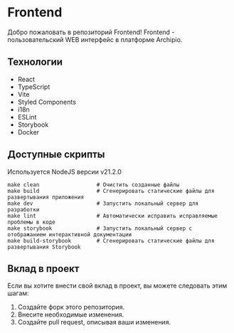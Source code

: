 # Frontend

Добро пожаловать в репозиторий Frontend! Frontend - пользовательский WEB интерфейс в платформе Archipio.

## Технологии

- React
- TypeScript
- Vite
- Styled Components
- i18n
- ESLint
- Storybook
- Docker

## Доступные скрипты

Используется NodeJS версии v21.2.0

```shell
make clean                  # Очистить созданные файлы
make build                  # Сгенерировать статические файлы для развертывания приложения
make dev                    # Запустить локальный сервер для разработки
make lint                   # Автоматически исправить исправляемые проблемы в коде
make storybook              # Запустить локальный сервер с отображанием интерактивной документации
make build-storybook        # Сгенерировать статические файлы для развертывания Storybook
```

## Вклад в проект

Если вы хотите внести свой вклад в проект, вы можете следовать этим шагам:

1. Создайте форк этого репозитория.
2. Внесите необходимые изменения.
3. Создайте pull request, описывая ваши изменения.